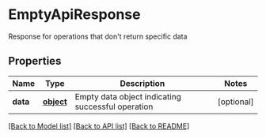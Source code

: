 # EmptyApiResponse

Response for operations that don't return specific data
## Properties
Name | Type | Description | Notes
------------ | ------------- | ------------- | -------------
**data** | [**object**](.md) | Empty data object indicating successful operation | [optional] 

[[Back to Model list]](../README.md#documentation-for-models) [[Back to API list]](../README.md#documentation-for-api-endpoints) [[Back to README]](../README.md)


